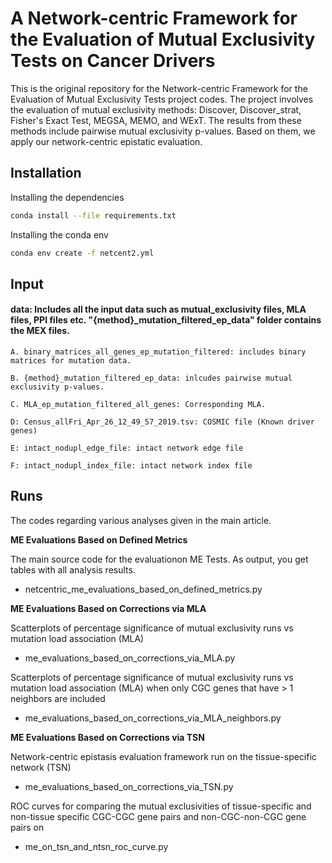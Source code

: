 # A Network-centric Framework for the Evaluation of Mutual Exclusivity Tests on Cancer Drivers

This is the original repository for the Network-centric Framework for the Evaluation of Mutual Exclusivity Tests project codes. The project involves the evaluation of mutual exclusivity methods: Discover, Discover_strat, Fisher's Exact Test, MEGSA, MEMO, and WExT. The results from these methods include pairwise mutual exclusivity p-values. Based on them, we apply our network-centric epistatic evaluation.


## Installation

Installing the dependencies

```bash
conda install --file requirements.txt
```
Installing the conda env

```bash
conda env create -f netcent2.yml
``` 

## Input

#### data: Includes all the input data such as mutual_exclusivity files, MLA files, PPI files etc. "{method}_mutation_filtered_ep_data" folder contains the MEX files.

	A. binary_matrices_all_genes_ep_mutation_filtered: includes binary matrices for mutation data.

	B. {method}_mutation_filtered_ep_data: inlcudes pairwise mutual exclusivity p-values.

	C. MLA_ep_mutation_filtered_all_genes: Corresponding MLA.

	D: Census_allFri_Apr_26_12_49_57_2019.tsv: COSMIC file (Known driver genes)
	
	E: intact_nodupl_edge_file: intact network edge file 
	
	F: intact_nodupl_index_file: intact network index file 



## Runs

The codes regarding various analyses given in the main article.

**ME Evaluations Based on Defined Metrics** 

The main source code for the evaluationon ME Tests. As output, you get tables with all analysis results.

* netcentric_me_evaluations_based_on_defined_metrics.py

**ME Evaluations Based on Corrections via MLA**

Scatterplots of percentage significance of mutual exclusivity runs vs mutation load
association (MLA)

* me_evaluations_based_on_corrections_via_MLA.py

Scatterplots of percentage significance of mutual exclusivity runs vs mutation load
association (MLA) when only CGC genes that have > 1 neighbors are included

* me_evaluations_based_on_corrections_via_MLA_neighbors.py

**ME Evaluations Based on Corrections via TSN**

Network-centric epistasis evaluation framework run on the tissue-specific network (TSN)

* me_evaluations_based_on_corrections_via_TSN.py

ROC curves for comparing the mutual exclusivities of tissue-specific and non-tissue specific CGC-CGC gene pairs and non-CGC-non-CGC gene pairs on

* me_on_tsn_and_ntsn_roc_curve.py
